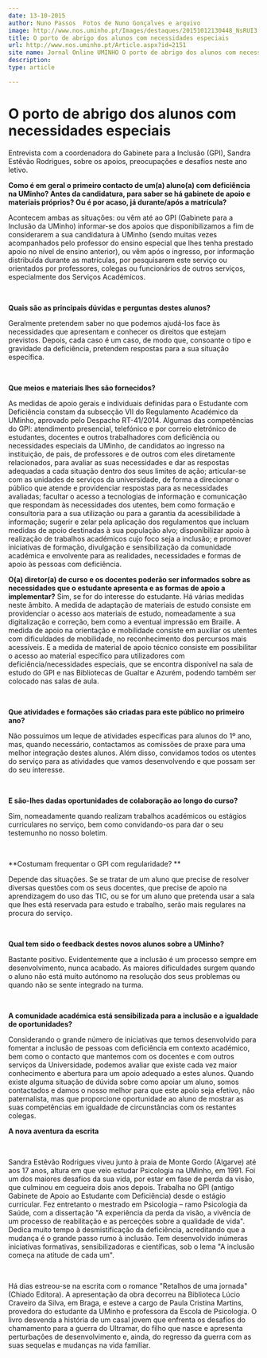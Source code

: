 ```yaml
---
date: 13-10-2015
author: Nuno Passos  Fotos de Nuno Gonçalves e arquivo
image: http://www.nos.uminho.pt/Images/destaques/20151012130448_NsRUI3.jpg
title: O porto de abrigo dos alunos com necessidades especiais
url: http://www.nos.uminho.pt/Article.aspx?id=2151
site name: Jornal Online UMINHO O porto de abrigo dos alunos com necessidades especiais
description: 
type: article

---
```

# O porto de abrigo dos alunos com necessidades especiais


  

Entrevista com a coordenadora do Gabinete para a Inclusão (GPI), Sandra Estêvão Rodrigues, sobre os apoios, preocupações e desafios neste ano letivo.

**Como é em geral o primeiro contacto de um(a) aluno(a) com deficiência na UMinho? Antes da candidatura, para saber se há gabinete de apoio e materiais próprios? Ou é por acaso, já durante/após a matrícula?** 

Acontecem ambas as situações: ou vêm até ao GPI (Gabinete para a Inclusão da UMinho) informar-se dos apoios que disponibilizamos a fim de considerarem a sua candidatura à UMinho (sendo muitas vezes acompanhados pelo professor do ensino especial que lhes tenha prestado apoio no nível de ensino anterior), ou vêm após o ingresso, por informação distribuída durante as matrículas, por pesquisarem este serviço ou orientados por professores, colegas ou funcionários de outros serviços, especialmente dos Serviços Académicos.

 

**Quais são as principais dúvidas e perguntas destes alunos?** 

Geralmente pretendem saber no que podemos ajudá-los face às necessidades que apresentam e conhecer os direitos que estejam previstos. Depois, cada caso é um caso, de modo que, consoante o tipo e gravidade da deficiência, pretendem respostas para a sua situação específica.

 

**Que meios e materiais lhes são fornecidos?** 

As medidas de apoio gerais e individuais definidas para o Estudante com Deficiência constam da subsecção VII do Regulamento Académico da UMinho, aprovado pelo Despacho RT-41/2014. Algumas das competências do GPI: atendimento presencial, telefónico e por correio eletrónico de estudantes, docentes e outros trabalhadores com deficiência ou necessidades especiais da UMinho, de candidatos ao ingresso na instituição, de pais, de professores e de outros com eles diretamente relacionados, para avaliar as suas necessidades e dar as respostas adequadas a cada situação dentro dos seus limites de ação; articular-se com as unidades de serviços da universidade, de forma a direcionar o público que atende e providenciar respostas para as necessidades avaliadas; facultar o acesso a tecnologias de informação e comunicação que respondam às necessidades dos utentes, bem como formação e consultoria para a sua utilização ou para a garantia da acessibilidade à informação; sugerir e zelar pela aplicação dos regulamentos que incluam medidas de apoio destinadas à sua população alvo; disponibilizar apoio à realização de trabalhos académicos cujo foco seja a inclusão; e promover iniciativas de formação, divulgação e sensibilização da comunidade académica e envolvente para as realidades, necessidades e formas de apoio às pessoas com deficiência.

**O(a) diretor(a) de curso e os docentes poderão ser informados sobre as necessidades que o estudante apresenta e as formas de apoio a implementar?** 
Sim, se for do interesse do estudante. Há várias medidas neste âmbito. A medida de adaptação de materiais de estudo consiste em providenciar o acesso aos materiais de estudo, nomeadamente a sua digitalização e correção, bem como a eventual impressão em Braille. A medida de apoio na orientação e mobilidade consiste em auxiliar os utentes com dificuldades de mobilidade, no reconhecimento dos percursos mais acessíveis. E a medida de material de apoio técnico consiste em possibilitar o acesso ao material específico para utilizadores com deficiência/necessidades especiais, que se encontra disponível na sala de estudo do GPI e nas Bibliotecas de Gualtar e Azurém, podendo também ser colocado nas salas de aula.

 

**Que atividades e formações são criadas para este público no primeiro ano?** 

Não possuímos um leque de atividades específicas para alunos do 1º ano, mas, quando necessário, contactamos as comissões de praxe para uma melhor integração destes alunos. Além disso, convidamos todos os utentes do serviço para as atividades que vamos desenvolvendo e que possam ser do seu interesse.

 

**E são-lhes dadas oportunidades de colaboração ao longo do curso?** 

Sim, nomeadamente quando realizam trabalhos académicos ou estágios curriculares no serviço, bem como convidando-os para dar o seu testemunho no nosso boletim.

 

**Costumam frequentar o GPI com regularidade? ** 

Depende das situações. Se se tratar de um aluno que precise de resolver diversas questões com os seus docentes, que precise de apoio na aprendizagem do uso das TIC, ou se for um aluno que pretenda usar a sala que lhes está reservada para estudo e trabalho, serão mais regulares na procura do serviço.

 

**Qual tem sido o feedback destes novos alunos sobre a UMinho?** 

Bastante positivo. Evidentemente que a inclusão é um processo sempre em desenvolvimento, nunca acabado. As maiores dificuldades surgem quando o aluno não está muito autónomo na resolução dos seus problemas ou quando não se sente integrado na turma.

 

**A comunidade académica está sensibilizada para a inclusão e a igualdade de oportunidades?** 

Considerando o grande número de iniciativas que temos desenvolvido para fomentar a inclusão de pessoas com deficiência em contexto académico, bem como o contacto que mantemos com os docentes e com outros serviços da Universidade, podemos avaliar que existe cada vez maior conhecimento e abertura para um apoio adequado a estes alunos. Quando existe alguma situação de dúvida sobre como apoiar um aluno, somos contactados e damos o nosso melhor para que este apoio seja efetivo, não paternalista, mas que proporcione oportunidade ao aluno de mostrar as suas competências em igualdade de circunstâncias com os restantes colegas.

**A nova aventura da escrita** 

 

Sandra Estêvão Rodrigues viveu junto à praia de Monte Gordo (Algarve) até aos 17 anos, altura em que veio estudar Psicologia na UMinho, em 1991. Foi um dos maiores desafios da sua vida, por estar em fase de perda da visão, que culminou em cegueira dois anos depois. Trabalha no GPI (antigo Gabinete de Apoio ao Estudante com Deficiência) desde o estágio curricular. Fez entretanto o mestrado em Psicologia – ramo Psicologia da Saúde, com a dissertação "A experiência da perda da visão, a vivência de um processo de reabilitação e as perceções sobre a qualidade de vida". Dedica muito tempo à desmistificação da deficiência, acreditando que a mudança é o grande passo rumo à inclusão. Tem desenvolvido inúmeras iniciativas formativas, sensibilizadoras e científicas, sob o lema "A inclusão começa na atitude de cada um".

 

Há dias estreou-se na escrita com o romance "Retalhos de uma jornada" (Chiado Editora). A apresentação da obra decorreu na Biblioteca Lúcio Craveiro da Silva, em Braga, e esteve a cargo de Paula Cristina Martins, provedora do estudante da UMinho e professora da Escola de Psicologia. O livro desvenda a história de um casal jovem que enfrenta os desafios do chamamento para a guerra do Ultramar, do filho que nasce e apresenta perturbações de desenvolvimento e, ainda, do regresso da guerra com as suas sequelas e mudanças na vida familiar.
 

 

